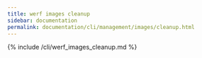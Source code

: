```yaml
---
title: werf images cleanup
sidebar: documentation
permalink: documentation/cli/management/images/cleanup.html
---
```


{% include /cli/werf_images_cleanup.md %}
